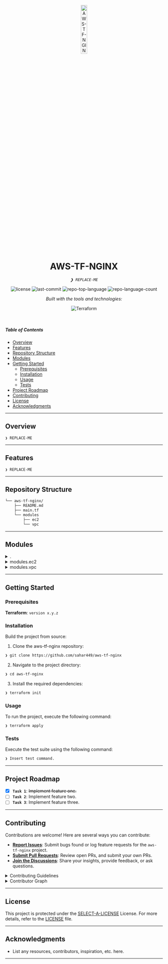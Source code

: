 <p align="center">
  <img src="https://img.icons8.com/?size=512&id=55494&format=png" width="20%" alt="AWS-TF-NGINX-logo">
</p>
<p align="center">
    <h1 align="center">AWS-TF-NGINX</h1>
</p>
<p align="center">
    <em><code>❯ REPLACE-ME</code></em>
</p>
<p align="center">
	<img src="https://img.shields.io/github/license/sahar449/aws-tf-nginx?style=flat&logo=opensourceinitiative&logoColor=white&color=0080ff" alt="license">
	<img src="https://img.shields.io/github/last-commit/sahar449/aws-tf-nginx?style=flat&logo=git&logoColor=white&color=0080ff" alt="last-commit">
	<img src="https://img.shields.io/github/languages/top/sahar449/aws-tf-nginx?style=flat&color=0080ff" alt="repo-top-language">
	<img src="https://img.shields.io/github/languages/count/sahar449/aws-tf-nginx?style=flat&color=0080ff" alt="repo-language-count">
</p>
<p align="center">
		<em>Built with the tools and technologies:</em>
</p>
<p align="center">
	<img src="https://img.shields.io/badge/Terraform-7B42BC.svg?style=flat&logo=Terraform&logoColor=white" alt="Terraform">
</p>

<br>

#####  Table of Contents

- [ Overview](#-overview)
- [ Features](#-features)
- [ Repository Structure](#-repository-structure)
- [ Modules](#-modules)
- [ Getting Started](#-getting-started)
    - [ Prerequisites](#-prerequisites)
    - [ Installation](#-installation)
    - [ Usage](#-usage)
    - [ Tests](#-tests)
- [ Project Roadmap](#-project-roadmap)
- [ Contributing](#-contributing)
- [ License](#-license)
- [ Acknowledgments](#-acknowledgments)

---

##  Overview

<code>❯ REPLACE-ME</code>

---

##  Features

<code>❯ REPLACE-ME</code>

---

##  Repository Structure

```sh
└── aws-tf-nginx/
    ├── README.md
    ├── main.tf
    └── modules
        ├── ec2
        └── vpc
```

---

##  Modules

<details closed><summary>.</summary>

| File | Summary |
| --- | --- |
| [main.tf](https://github.com/sahar449/aws-tf-nginx/blob/main/main.tf) | <code>❯ REPLACE-ME</code> |

</details>

<details closed><summary>modules.ec2</summary>

| File | Summary |
| --- | --- |
| [main.tf](https://github.com/sahar449/aws-tf-nginx/blob/main/modules/ec2/main.tf) | <code>❯ REPLACE-ME</code> |
| [variables.tf](https://github.com/sahar449/aws-tf-nginx/blob/main/modules/ec2/variables.tf) | <code>❯ REPLACE-ME</code> |
| [data.tf](https://github.com/sahar449/aws-tf-nginx/blob/main/modules/ec2/data.tf) | <code>❯ REPLACE-ME</code> |
| [output.tf](https://github.com/sahar449/aws-tf-nginx/blob/main/modules/ec2/output.tf) | <code>❯ REPLACE-ME</code> |

</details>

<details closed><summary>modules.vpc</summary>

| File | Summary |
| --- | --- |
| [main.tf](https://github.com/sahar449/aws-tf-nginx/blob/main/modules/vpc/main.tf) | <code>❯ REPLACE-ME</code> |
| [variables.tf](https://github.com/sahar449/aws-tf-nginx/blob/main/modules/vpc/variables.tf) | <code>❯ REPLACE-ME</code> |
| [output.tf](https://github.com/sahar449/aws-tf-nginx/blob/main/modules/vpc/output.tf) | <code>❯ REPLACE-ME</code> |

</details>

---

##  Getting Started

###  Prerequisites

**Terraform**: `version x.y.z`

###  Installation

Build the project from source:

1. Clone the aws-tf-nginx repository:
```sh
❯ git clone https://github.com/sahar449/aws-tf-nginx
```

2. Navigate to the project directory:
```sh
❯ cd aws-tf-nginx
```

3. Install the required dependencies:
```sh
❯ terraform init
```

###  Usage

To run the project, execute the following command:

```sh
❯ terraform apply
```

###  Tests

Execute the test suite using the following command:

```sh
❯ Insert test command.
```

---

##  Project Roadmap

- [X] **`Task 1`**: <strike>Implement feature one.</strike>
- [ ] **`Task 2`**: Implement feature two.
- [ ] **`Task 3`**: Implement feature three.

---

##  Contributing

Contributions are welcome! Here are several ways you can contribute:

- **[Report Issues](https://github.com/sahar449/aws-tf-nginx/issues)**: Submit bugs found or log feature requests for the `aws-tf-nginx` project.
- **[Submit Pull Requests](https://github.com/sahar449/aws-tf-nginx/blob/main/CONTRIBUTING.md)**: Review open PRs, and submit your own PRs.
- **[Join the Discussions](https://github.com/sahar449/aws-tf-nginx/discussions)**: Share your insights, provide feedback, or ask questions.

<details closed>
<summary>Contributing Guidelines</summary>

1. **Fork the Repository**: Start by forking the project repository to your github account.
2. **Clone Locally**: Clone the forked repository to your local machine using a git client.
   ```sh
   git clone https://github.com/sahar449/aws-tf-nginx
   ```
3. **Create a New Branch**: Always work on a new branch, giving it a descriptive name.
   ```sh
   git checkout -b new-feature-x
   ```
4. **Make Your Changes**: Develop and test your changes locally.
5. **Commit Your Changes**: Commit with a clear message describing your updates.
   ```sh
   git commit -m 'Implemented new feature x.'
   ```
6. **Push to github**: Push the changes to your forked repository.
   ```sh
   git push origin new-feature-x
   ```
7. **Submit a Pull Request**: Create a PR against the original project repository. Clearly describe the changes and their motivations.
8. **Review**: Once your PR is reviewed and approved, it will be merged into the main branch. Congratulations on your contribution!
</details>

<details closed>
<summary>Contributor Graph</summary>
<br>
<p align="left">
   <a href="https://github.com{/sahar449/aws-tf-nginx/}graphs/contributors">
      <img src="https://contrib.rocks/image?repo=sahar449/aws-tf-nginx">
   </a>
</p>
</details>

---

##  License

This project is protected under the [SELECT-A-LICENSE](https://choosealicense.com/licenses) License. For more details, refer to the [LICENSE](https://choosealicense.com/licenses/) file.

---

##  Acknowledgments

- List any resources, contributors, inspiration, etc. here.

---
